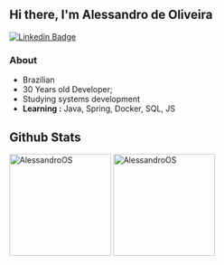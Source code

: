 ## Hi there, I'm Alessandro de Oliveira


[![Linkedin Badge](https://img.shields.io/badge/-Alessandro_de_Oliveira-blue?style=flat-square&logo=Linkedin&logoColor=white&link=https://www.linkedin.com/in/alessandroos//)](https://www.linkedin.com/in/alessandroos/)

<!-- [![Gmail Badge](https://img.shields.io/badge/-alessandro12293@gmail.com-c14438?style=flat-square&logo=Gmail&logoColor=white&link=mailto:alessandro12293@gmail.com)](mailto:alessandro12293@gmail.com)   -->


### About
- Brazilian  
- 30 Years old Developer;  
- Studying systems development
- **Learning :** Java, Spring, Docker, SQL, JS

<h2><b>Github Stats</b></h2>
<p align="left">
    <img height="180em" src="https://github-readme-stats.vercel.app/api?username=AlessandroOS&count_private=true&show_icons=true&theme=vue-dark&include_all_commits=true" alt="AlessandroOS"/>
    <img height="180em" src="https://github-readme-stats.vercel.app/api/top-langs/?username=AlessandroOS&theme=vue-dark&hide=css,tcl,html" alt="AlessandroOS" />
</p>
